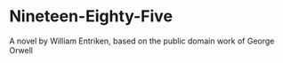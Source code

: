 # Nineteen-Eighty-Five
A novel by William Entriken, based on the public domain work of George Orwell
